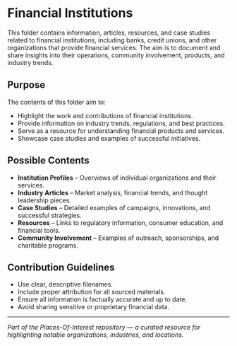 # Financial Institutions

This folder contains information, articles, resources, and case studies related to financial institutions, including banks, credit unions, and other organizations that provide financial services. The aim is to document and share insights into their operations, community involvement, products, and industry trends.

## Purpose

The contents of this folder aim to:
- Highlight the work and contributions of financial institutions.
- Provide information on industry trends, regulations, and best practices.
- Serve as a resource for understanding financial products and services.
- Showcase case studies and examples of successful initiatives.

## Possible Contents

- **Institution Profiles** – Overviews of individual organizations and their services.
- **Industry Articles** – Market analysis, financial trends, and thought leadership pieces.
- **Case Studies** – Detailed examples of campaigns, innovations, and successful strategies.
- **Resources** – Links to regulatory information, consumer education, and financial tools.
- **Community Involvement** – Examples of outreach, sponsorships, and charitable programs.

## Contribution Guidelines

- Use clear, descriptive filenames.
- Include proper attribution for all sourced materials.
- Ensure all information is factually accurate and up to date.
- Avoid sharing sensitive or proprietary financial data.

---

*Part of the Places-Of-Interest repository — a curated resource for highlighting notable organizations, industries, and locations.*